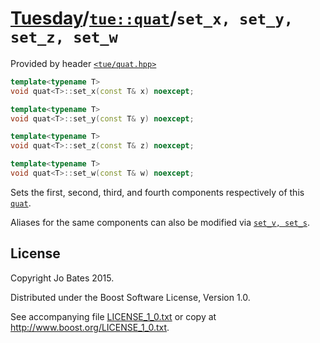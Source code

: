 [Tuesday](../../../README.md)/[`tue::quat`](../../headers/quat.md)/`set_x, set_y, set_z, set_w`
===============================================================================================
Provided by header [`<tue/quat.hpp>`](../../headers/quat.md)

```c++
template<typename T>
void quat<T>::set_x(const T& x) noexcept;

template<typename T>
void quat<T>::set_y(const T& y) noexcept;

template<typename T>
void quat<T>::set_z(const T& z) noexcept;

template<typename T>
void quat<T>::set_w(const T& w) noexcept;
```

Sets the first, second, third, and fourth components respectively of this
[`quat`](../../headers/quat.md).

Aliases for the same components can also be modified via
[`set_v, set_s`](set_vs.md).

License
-------
Copyright Jo Bates 2015.

Distributed under the Boost Software License, Version 1.0.

See accompanying file [LICENSE_1_0.txt](../../../LICENSE_1_0.txt) or copy at
http://www.boost.org/LICENSE_1_0.txt.
